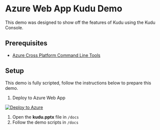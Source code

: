 Azure Web App Kudu Demo
========================

This demo was designed to show off the features of Kudu using the Kudu Console.

## Prerequisites

+ [Azure Cross Platform Command Line Tools](http://azure.microsoft.com/en-us/documentation/articles/xplat-cli/)

## Setup

This demo is fully scripted, follow the instructions below to prepare this demo.

1. Deploy to Azure Web App

[![Deploy to Azure](http://azuredeploy.net/deploybutton.png)](https://azuredeploy.net?repository=https://github.com/SyntaxC4-MSFT/AzureWebApp.DemoInABox.KuduDemo)

1. Open the **kudu.pptx** file in `/docs`
1. Follow the demo scripts in `/docs`
